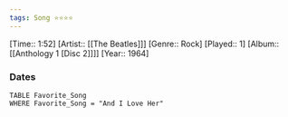 ```yaml
---
tags: Song ⭐⭐⭐⭐ 
---
```

[Time:: 1:52]
[Artist:: [[The Beatles]]]
[Genre:: Rock]
[Played:: 1]
[Album:: [[Anthology 1 [Disc 2]]]]
[Year:: 1964]
### Dates
````dataview
TABLE Favorite_Song
WHERE Favorite_Song = "And I Love Her"
````